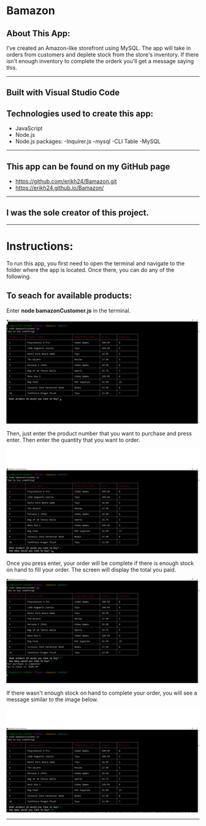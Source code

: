 # Bamazon


## About This App:

I've created an Amazon-like storefront using MySQL. The app will take in orders from customers and deplete stock from the store's inventory. If there isn't enough inventory to complete the orderk you'll get a message saying this.

****

## Built with Visual Studio Code

## Technologies used to create this app:
- JavaScript
- Node.js
- Node.js packages: 
    -Inquirer.js
    -mysql
    -CLI Table
-MySQL

****

## This app can be found on my GitHub page
- https://github.com/erikh24/Bamazon.git
- https://erikh24.github.io/Bamazon/

****

## I was the sole creator of this project.
 
****

# Instructions:

 To run this app, you first need to open the terminal and navigate to the folder where the app is located. Once there, you can do any of the following.

## To seach for available products:
Enter **node bamazonCustomer.js** in the terminal.

![image](/images/table-of-products.png)

    
Then, just enter the product number that you want to purchase and press enter. Then enter the quantity that you want to order.

![image](/images/enter-product-id-and-qty.png)


Once you press enter, your order will be complete if there is enough stock on hand to fill your order. The screen will display the total you paid.

![image](/images/completed-order.png)


If there wasn't enough stock on hand to complete your order, you will see a message similar to the image below.

![image](/images/not-enough-stock.png)

****
